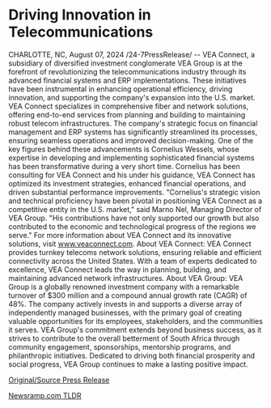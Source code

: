 # Driving Innovation in Telecommunications

CHARLOTTE, NC, August 07, 2024 /24-7PressRelease/ -- VEA Connect, a subsidiary of diversified investment conglomerate VEA Group is at the forefront of revolutionizing the telecommunications industry through its advanced financial systems and ERP implementations. These initiatives have been instrumental in enhancing operational efficiency, driving innovation, and supporting the company's expansion into the U.S. market.  VEA Connect specializes in comprehensive fiber and network solutions, offering end-to-end services from planning and building to maintaining robust telecom infrastructures. The company's strategic focus on financial management and ERP systems has significantly streamlined its processes, ensuring seamless operations and improved decision-making.   One of the key figures behind these advancements is Cornelius Wessels, whose expertise in developing and implementing sophisticated financial systems has been transformative during a very short time. Cornelius has been consulting for VEA Connect and his under his guidance, VEA Connect has optimized its investment strategies, enhanced financial operations, and driven substantial performance improvements.   "Cornelius's strategic vision and technical proficiency have been pivotal in positioning VEA Connect as a competitive entity in the U.S. market," said Marno Nel, Managing Director of VEA Group. "His contributions have not only supported our growth but also contributed to the economic and technological progress of the regions we serve."   For more information about VEA Connect and its innovative solutions, visit www.veaconnect.com.  About VEA Connect:   VEA Connect provides turnkey telecoms network solutions, ensuring reliable and efficient connectivity across the United States. With a team of experts dedicated to excellence, VEA Connect leads the way in planning, building, and maintaining advanced network infrastructures.   About VEA Group:   VEA Group is a globally renowned investment company with a remarkable turnover of $300 million and a compound annual growth rate (CAGR) of 48%. The company actively invests in and supports a diverse array of independently managed businesses, with the primary goal of creating valuable opportunities for its employees, stakeholders, and the communities it serves. VEA Group's commitment extends beyond business success, as it strives to contribute to the overall betterment of South Africa through community engagement, sponsorships, mentorship programs, and philanthropic initiatives. Dedicated to driving both financial prosperity and social progress, VEA Group continues to make a lasting positive impact. 

[Original/Source Press Release](https://www.24-7pressrelease.com/press-release/513175/driving-innovation-in-telecommunications) 

[Newsramp.com TLDR](https://newsramp.com/None) 